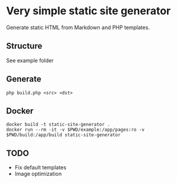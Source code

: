 # Very simple static site generator

Generate static HTML from Markdown and PHP templates.

## Structure
See example folder

## Generate
```
php build.php <src> <dst>
```

## Docker
```
docker build -t static-site-generator .
docker run --rm -it -v $PWD/example:/app/pages:ro -v $PWD/build:/app/build static-site-generator
```

## TODO
- Fix default templates
- Image optimization
